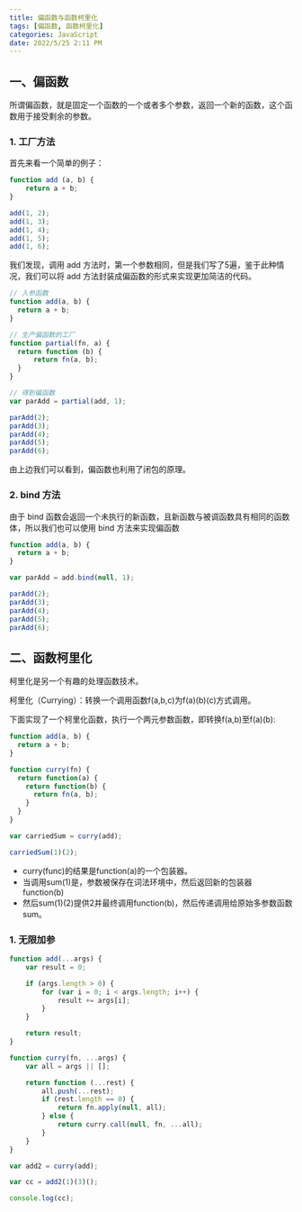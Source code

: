 ```yaml
---
title: 偏函数与函数柯里化
tags: [偏函数, 函数柯里化]
categories: JavaScript
date: 2022/5/25 2:11 PM
---
```


## 一、偏函数

所谓偏函数，就是固定一个函数的一个或者多个参数，返回一个新的函数，这个函数用于接受剩余的参数。

### 1. 工厂方法

首先来看一个简单的例子：

```javascript
function add (a, b) {
    return a + b;
}

add(1, 2);
add(1, 3);
add(1, 4);
add(1, 5);
add(1, 6);
```

我们发现，调用 add 方法时，第一个参数相同，但是我们写了5遍，鉴于此种情况，我们可以将 add 方法封装成偏函数的形式来实现更加简洁的代码。

```javascript
// 入参函数
function add(a, b) {
  return a + b;
}

// 生产偏函数的工厂
function partial(fn, a) {
  return function (b) {
      return fn(a, b);
  }
}

// 得到偏函数
var parAdd = partial(add, 1);

parAdd(2);
parAdd(3);
parAdd(4);
parAdd(5);
parAdd(6);
```

由上边我们可以看到，偏函数也利用了闭包的原理。

### 2. bind 方法

由于 bind 函数会返回一个未执行的新函数，且新函数与被调函数具有相同的函数体，所以我们也可以使用 bind 方法来实现偏函数

```javascript
function add(a, b) {
  return a + b;
}

var parAdd = add.bind(null, 1);

parAdd(2);
parAdd(3);
parAdd(4);
parAdd(5);
parAdd(6);
```

## 二、函数柯里化

柯里化是另一个有趣的处理函数技术。

柯里化（Currying）：转换一个调用函数f(a,b,c)为f(a)(b)(c)方式调用。

下面实现了一个柯里化函数，执行一个两元参数函数，即转换f(a,b)至f(a)(b):

```javascript
function add(a, b) {
  return a + b;
}

function curry(fn) {
  return function(a) {
    return function(b) {
      return fn(a, b);
    }
  }
}

var carriedSum = curry(add);

carriedSum(1)(2);
```

- curry(func)的结果是function(a)的一个包装器。
- 当调用sum(1)是，参数被保存在词法环境中，然后返回新的包装器function(b)
- 然后sum(1)(2)提供2并最终调用function(b)，然后传递调用给原始多参数函数sum。

### 1. 无限加参

```javascript
function add(...args) {
    var result = 0;

    if (args.length > 0) {
        for (var i = 0; i < args.length; i++) {
            result += args[i];
        }
    }

    return result;
}

function curry(fn, ...args) {
    var all = args || [];

    return function (...rest) {
        all.push(...rest);
        if (rest.length == 0) {
            return fn.apply(null, all);
        } else {
            return curry.call(null, fn, ...all);
        }
    }
}

var add2 = curry(add);

var cc = add2(1)(3)();

console.log(cc);
```

<!-- more -->
